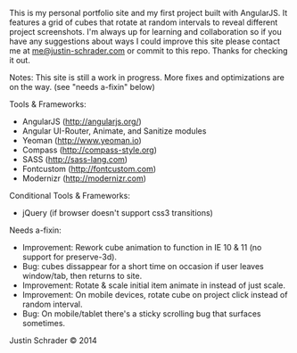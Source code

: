 This is my personal portfolio site and my first project built with AngularJS. It features a grid of cubes that rotate at random intervals to reveal different project screenshots. I'm always up for learning and collaboration so if you have any suggestions about ways I could improve this site please contact me at me@justin-schrader.com or commit to this repo. Thanks for checking it out.

Notes:
This site is still a work in progress. More fixes and optimizations are on the way. (see "needs a-fixin" below)

Tools & Frameworks:
- AngularJS (http://angularjs.org/)
- Angular UI-Router, Animate, and Sanitize modules
- Yeoman (http://www.yeoman.io)
- Compass (http://compass-style.org)
- SASS (http://sass-lang.com)
- Fontcustom (http://fontcustom.com)
- Modernizr (http://modernizr.com)

Conditional Tools & Frameworks:
- jQuery (if browser doesn't support css3 transitions)

Needs a-fixin:
- Improvement: Rework cube animation to function in IE 10 & 11 (no support for preserve-3d).
- Bug: cubes dissappear for a short time on occasion if user leaves window/tab, then returns to site.
- Improvement: Rotate & scale initial item animate in instead of just scale.
- Improvement: On mobile devices, rotate cube on project click instead of random interval.
- Bug: On mobile/tablet there's a sticky scrolling bug that surfaces sometimes.

Justin Schrader © 2014
